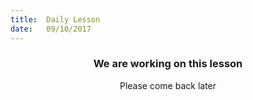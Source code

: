 ```yaml
---
title:  Daily Lesson
date:   09/10/2017
---
```


### <center>We are working on this lesson</center>
<center>Please come back later</center>